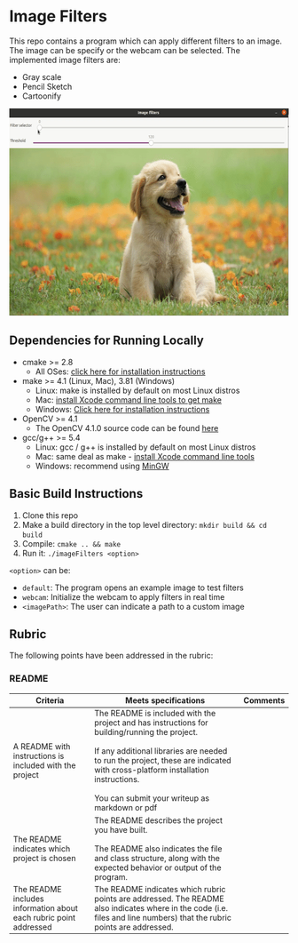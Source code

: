 # Image Filters

This repo contains a program which can apply different filters to an image. The image can be specify or the webcam can be selected. The implemented image filters are:
* Gray scale
* Pencil Sketch
* Cartoonify

<img src="example.gif" width="600" height="373" />

## Dependencies for Running Locally

* cmake >= 2.8
  * All OSes: [click here for installation instructions](https://cmake.org/install/)
* make >= 4.1 (Linux, Mac), 3.81 (Windows)
  * Linux: make is installed by default on most Linux distros
  * Mac: [install Xcode command line tools to get make](https://developer.apple.com/xcode/features/)
  * Windows: [Click here for installation instructions](http://gnuwin32.sourceforge.net/packages/make.htm)
* OpenCV >= 4.1
  * The OpenCV 4.1.0 source code can be found [here](https://github.com/opencv/opencv/tree/4.1.0)
* gcc/g++ >= 5.4
  * Linux: gcc / g++ is installed by default on most Linux distros
  * Mac: same deal as make - [install Xcode command line tools](https://developer.apple.com/xcode/features/)
  * Windows: recommend using [MinGW](http://www.mingw.org/)

## Basic Build Instructions

1. Clone this repo
2. Make a build directory in the top level directory: `mkdir build && cd build`
3. Compile: `cmake .. && make`
4. Run it: `./imageFilters <option>`

`<option>` can be:
* `default`: The program opens an example image to test filters
* `webcam`: Initialize the webcam to apply filters in real time
* `<imagePath>`: The user can indicate a path to a custom image

## Rubric

The following points have been addressed in the rubric:

### README

| Criteria | Meets specifications | Comments |
| -------- | -------------------- | -------- |
| A README with instructions is included with the project | The README is included with the project and has instructions for building/running the project. <br /> <br /> If any additional libraries are needed to run the project, these are indicated with cross-platform installation instructions. <br /> <br />                                                  You can submit your writeup as markdown or pdf |
| The README indicates which project is chosen | The README describes the project you have built. <br /> <br/> The README also indicates the file and class structure, along with the expected behavior or output of the program. |
| The README includes information about each rubric point addressed | The README indicates which rubric points are addressed. The README also indicates where in the code (i.e. files and line numbers) that the rubric points are addressed. |
